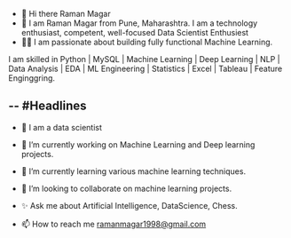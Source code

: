 -  🌱 Hi there Raman Magar 
-  👋 I am Raman Magar from Pune, Maharashtra. I am a technology enthusiast, competent, well-focused Data Scientist Enthusiest
-  👨‍💻 I am passionate about building fully functional Machine Learning.

I am skilled in Python | MySQL | Machine Learning | Deep Learning | NLP | Data Analysis | EDA | ML Engineering | Statistics | Excel | Tableau | Feature Enginggring.
 
--  #Headlines
-   
- 👋 I am a data scientist
 
- 👀  I’m currently working on Machine Learning and Deep learning projects.
 
- 🌱 I’m currently learning various machine learning techniques.
 
- 💞️ I’m looking to collaborate on machine learning projects.
 
- ✨  Ask me about Artificial Intelligence, DataScience, Chess.
 
- 📫 How to reach me ramanmagar1998@gmail.com

<!---
Ramanmagar/Ramanmagar is a ✨ special ✨ repository because its `README.md` (this file) appears on your GitHub profile.
You can click the Preview link to take a look at your changes.
--->
